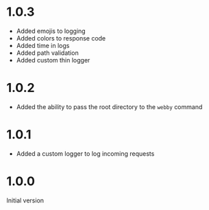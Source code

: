 # 1.0.3
- Added emojis to logging
- Added colors to response code
- Added time in logs
- Added path validation
- Added custom thin logger

# 1.0.2
- Added the ability to pass the root directory to the `webby` command

# 1.0.1
- Added a custom logger to log incoming requests

# 1.0.0
Initial version
